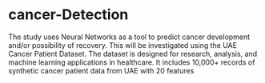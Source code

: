 # cancer-Detection
The study uses Neural Networks as a tool to predict cancer development and/or possibility of recovery. This will be investigated using the UAE Cancer Patient Dataset. The dataset is designed for research, analysis, and machine learning applications in healthcare. It includes 10,000+ records of synthetic cancer patient data from UAE with 20 features
